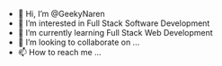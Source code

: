 - 👋 Hi, I’m @GeekyNaren
- 👀 I’m interested in Full Stack Software Development
- 🌱 I’m currently learning Full Stack Web Development
- 💞️ I’m looking to collaborate on ...
- 📫 How to reach me ...

<!---
GeekyNaren/GeekyNaren is a ✨ special ✨ repository because its `README.md` (this file) appears on your GitHub profile.
You can click the Preview link to take a look at your changes.
--->

